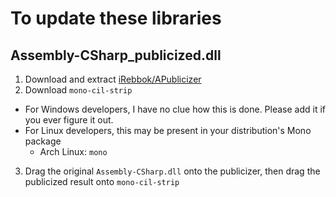 # To update these libraries
## Assembly-CSharp_publicized.dll
1. Download and extract [iRebbok/APublicizer](https://github.com/iRebbok/APublicizer/releases/latest)
2. Download `mono-cil-strip`  
  - For Windows developers, I have no clue how this is done. Please add it if you ever figure it out.  
  - For Linux developers, this may be present in your distribution's Mono package  
    - Arch Linux: `mono`
3. Drag the original `Assembly-CSharp.dll` onto the publicizer, then drag the publicized result onto `mono-cil-strip`
